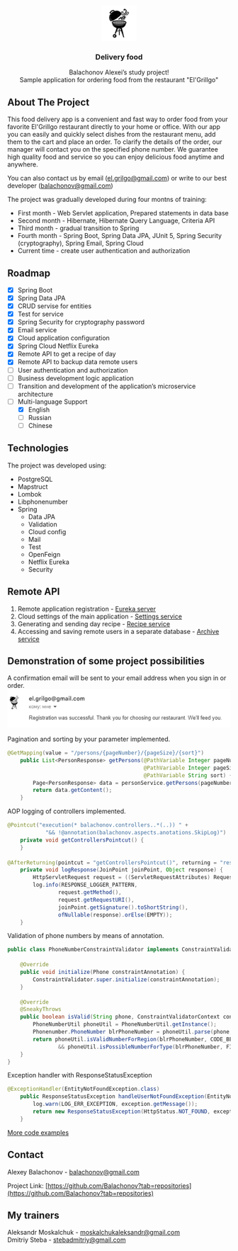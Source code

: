 <br />
<div align="center">
  <a href="https://github.com/Balachonov/delivery-food">
    <img src="src/images/logo.png" alt="El'Grillgo" width="80" height="80">
  </a>

<h3 align="center">Delivery food</h3>

  <p align="center">
   Balaсhonov Alexei’s study project!
    <br />
    <a <strong>Sample application for ordering food from the restaurant "El'Grillgo"</strong></a>

  </p>
</div>

## About The Project

This food delivery app is a convenient and fast way to order food from your favorite El'Grillgo restaurant directly to your home or office. With our app you can easily and quickly select dishes from the restaurant menu, add them to the cart and place an order.
To clarify the details of the order, our manager will contact you on the specified phone number. We guarantee high quality food and service so you can enjoy delicious food anytime and anywhere.

You can also contact us by email (el.grilgo@gmail.com) or write to our best developer (balachonov@gmail.com)


The project was gradually developed during four montns of training:
* First month - Web Servlet application, Prepared statements in data base
* Second month - Hibernate, Hibernate Query Language, Criteria API
* Third month - gradual transition to Spring
* Fourth month - Spring Boot, Spring Data JPA, JUnit 5, Spring Security (сryptography), Spring Email, Spring Cloud
* Current time - create user authentication and authorization

## Roadmap

- [x] Spring Boot
- [x] Spring Data JPA
- [x] CRUD servise for entities
- [x] Test for service
- [x] Spring Security for сryptography password
- [x] Email service
- [x] Cloud application configuration
- [x] Spring Cloud Netflix Eureka
- [x] Remote API to get a recipe of day
- [x] Remote API to backup data remote users
- [ ] User authentication and authorization
- [ ] Business development logic application
- [ ] Transition and development of the application’s microservice architecture
- [ ] Multi-language Support
    - [x] English
    - [ ] Russian
    - [ ] Chinese

## Technologies

The project was developed using:
* PostgreSQL
* Mapstruct
* Lombok
* Libphonenumber
* Spring
    * Data JPA
    * Validation
    * Cloud config
    * Mail
    * Test
    * OpenFeign
    * Netflix Eureka
    * Security

## Remote API

1. Remote application registration - <a href="https://github.com/Balachonov/eureka-app-cloud">Eureka server</a>
2. Cloud settings of the main application - <a href="https://github.com/Balachonov/cloud-config-delivery-food">Settings service</a>
3. Generating and sending day recipe - <a href="https://github.com/Balachonov/recipe-day">Recipe service</a>
4. Accessing and saving remote users in a separate database - <a href="https://github.com/Balachonov/archive-server">Archive service</a>

## Demonstration of some project possibilities

A confirmation email will be sent to your email address when you sign in or order.  
![Example mail](/src/images/mail.png)

Pagination and sorting by your parameter implemented.

```java
@GetMapping(value = "/persons/{pageNumber}/{pageSize}/{sort}")
    public List<PersonResponse> getPersons(@PathVariable Integer pageNumber,
                                           @PathVariable Integer pageSize,
                                           @PathVariable String sort) {
        Page<PersonResponse> data = personService.getPersons(pageNumber, pageSize, sort) ;
        return data.getContent();
    }
```

AOP logging of controllers implemented.
```java
@Pointcut("execution(* balachonov.controllers..*(..)) " +
            "&& !@annotation(balachonov.aspects.anotations.SkipLog)")
    private void getControllersPointcut() {
    }

@AfterReturning(pointcut = "getControllersPointcut()", returning = "response")
    private void logResponse(JoinPoint joinPoint, Object response) {
        HttpServletRequest request = ((ServletRequestAttributes) RequestContextHolder.currentRequestAttributes()).getRequest();
        log.info(RESPONSE_LOGGER_PATTERN,
                request.getMethod(),
                request.getRequestURI(),
                joinPoint.getSignature().toShortString(),
                ofNullable(response).orElse(EMPTY));
    }
```

Validation of phone numbers by means of annotation.
```java
public class PhoneNumberConstraintValidator implements ConstraintValidator<Phone, String> {

    @Override
    public void initialize(Phone constraintAnnotation) {
        ConstraintValidator.super.initialize(constraintAnnotation);
    }

    @Override
    @SneakyThrows
    public boolean isValid(String phone, ConstraintValidatorContext constraintValidatorContext) {
        PhoneNumberUtil phoneUtil = PhoneNumberUtil.getInstance();
        Phonenumber.PhoneNumber blrPhoneNumber = phoneUtil.parse(phone, CODE_BELARUS);
        return phoneUtil.isValidNumberForRegion(blrPhoneNumber, CODE_BELARUS)
                && phoneUtil.isPossibleNumberForType(blrPhoneNumber, FIXED_LINE_OR_MOBILE);
    }
}
```
Exception handler with ResponseStatusException
```java
@ExceptionHandler(EntityNotFoundException.class)
    public ResponseStatusException handleUserNotFoundException(EntityNotFoundException exception) {
        log.warn(LOG_ERR_EXCEPTION, exception.getMessage());
        return new ResponseStatusException(HttpStatus.NOT_FOUND, exception.getMessage(), exception);
    }
```

<a href="https://github.com/Balachonov/delivery-food">More code examples</a>

## Contact

Alexey Balachonov - balachonov@gmail.com

Project Link: [https://github.com/Balachonov?tab=repositories](https://github.com/Balachonov?tab=repositories)

## My trainers

Aleksandr Moskalchuk - moskalchukaleksandr@gmail.com  
Dmitriy Steba - stebadmitriy@gmail.com 

